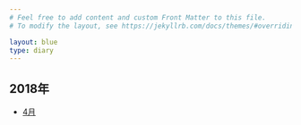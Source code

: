 ```yaml
---
# Feel free to add content and custom Front Matter to this file.
# To modify the layout, see https://jekyllrb.com/docs/themes/#overriding-theme-defaults

layout: blue
type: diary
---
```


## 2018年

- [4月](/diary/201804.html)


